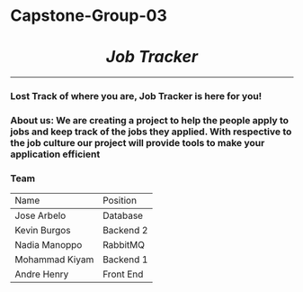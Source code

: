 # Capstone-Group-03
<h1 align='center'> <em> Job Tracker </em> </h1>
<hr>
<h3>Lost Track of where you are, Job Tracker is here for you!</h3>
<h3>About us: We are creating a project to help the people apply to jobs and keep track of the jobs they applied. With respective to the job culture our project 
 will provide tools to make your application efficient</h3>

<h3>Team</h3>
<table>
	<head>
		<tr>
			<td>Name</td>
			<td>Position</td>	
		</tr>
	</head>
	<tbody>
		<tr>
			<td>Jose Arbelo</td>
			<td>Database</td>
		</tr>
		<tr>
			<td>Kevin Burgos</td>
			<td>Backend 2</td>
		</tr>
    <tr>
			<td>Nadia Manoppo</td>
			<td>RabbitMQ</td>
		</tr>
		<tr>
			<td>Mohammad Kiyam</td>
			<td>Backend 1</td>
		</tr>
    <tr>
			<td>Andre Henry</td>
			<td>Front End</td>
		</tr>
	</tbody>
</table>
